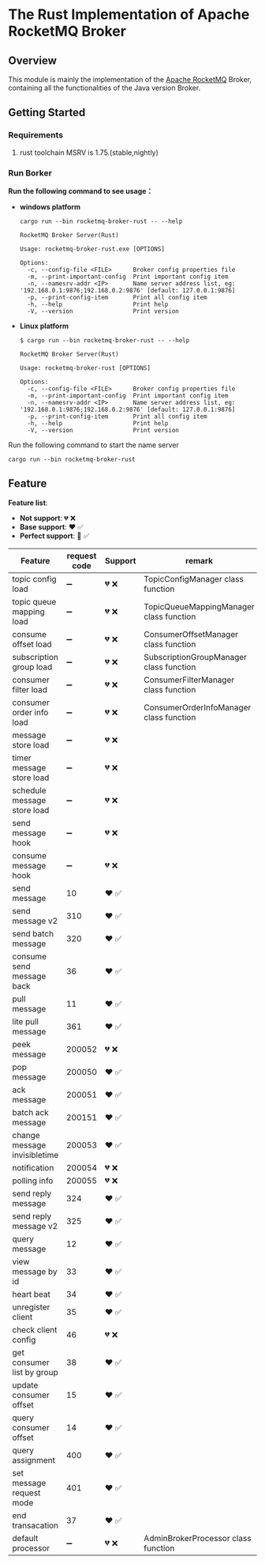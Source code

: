 # The Rust Implementation of Apache RocketMQ Broker

## Overview

This module is mainly the implementation of the [Apache RocketMQ](https://github.com/apache/rocketmq) Broker, containing all the functionalities of the Java version Broker.

## Getting Started

### Requirements

1. rust toolchain MSRV is 1.75.(stable,nightly)

### Run Borker

**Run the following command to see usage：**

- **windows platform**

  ```shell
  cargo run --bin rocketmq-broker-rust -- --help
  
  RocketMQ Broker Server(Rust)
  
  Usage: rocketmq-broker-rust.exe [OPTIONS]
  
  Options:
    -c, --config-file <FILE>      Broker config properties file
    -m, --print-important-config  Print important config item
    -n, --namesrv-addr <IP>       Name server address list, eg: '192.168.0.1:9876;192.168.0.2:9876' [default: 127.0.0.1:9876]
    -p, --print-config-item       Print all config item
    -h, --help                    Print help
    -V, --version                 Print version
  ```

  

- **Linux platform**

  ```shell
  $ cargo run --bin rocketmq-broker-rust -- --help
  
  RocketMQ Broker Server(Rust)
  
  Usage: rocketmq-broker-rust [OPTIONS]
  
  Options:
    -c, --config-file <FILE>      Broker config properties file
    -m, --print-important-config  Print important config item
    -n, --namesrv-addr <IP>       Name server address list, eg: '192.168.0.1:9876;192.168.0.2:9876' [default: 127.0.0.1:9876]
    -p, --print-config-item       Print all config item
    -h, --help                    Print help
    -V, --version                 Print version
  ```

Run the following command to start the name server

```
cargo run --bin rocketmq-broker-rust
```

## Feature

**Feature list**:

- **Not support**: 💔 ❌
- **Base support**: ❤️ ✅
- **Perfect support**: 💖 ✅

| Feature                      | request code       | Support | remark                                  |
|------------------------------|--------------------|---------|-----------------------------------------|
| topic config load            | :heavy_minus_sign: | 💔 ❌    | TopicConfigManager class function       |
| topic queue mapping load     | :heavy_minus_sign: | 💔 ❌    | TopicQueueMappingManager class function |
| consume offset load          | :heavy_minus_sign: | 💔 ❌    | ConsumerOffsetManager class function    |
| subscription group load      | :heavy_minus_sign: | 💔 ❌    | SubscriptionGroupManager class function |
| consumer filter load         | :heavy_minus_sign: | 💔 ❌    | ConsumerFilterManager class function    |
| consumer order info load     | :heavy_minus_sign: | 💔 ❌    | ConsumerOrderInfoManager class function |
| message store load           | :heavy_minus_sign: | 💔 ❌    |                                         |
| timer message store load     | :heavy_minus_sign: | 💔 ❌    |                                         |
| schedule message store load  | :heavy_minus_sign: | 💔 ❌    |                                         |
| send message hook            | :heavy_minus_sign: | 💔 ❌    |                                         |
| consume message hook         | :heavy_minus_sign: | 💔 ❌    |                                         |
| send message                 | 10                 | ❤️ ✅    |                                         |
| send message v2              | 310                | ❤️ ✅    |                                         |
| send batch message           | 320                | ❤️ ✅    |                                         |
| consume send message back    | 36                 | ❤️ ✅    |                                         |
| pull message                 | 11                 | ❤️ ✅    |                                         |
| lite pull message            | 361                | ❤️ ✅    |                                         |
| peek message                 | 200052             | 💔 ❌    |                                         |
| pop message                  | 200050             | ❤️ ✅    |                                         |
| ack message                  | 200051             | ❤️ ✅    |                                         |
| batch ack message            | 200151             | ❤️ ✅    |                                         |
| change message invisibletime | 200053             | ❤️ ✅    |                                         |
| notification                 | 200054             | 💔 ❌    |                                         |
| polling info                 | 200055             | 💔 ❌    |                                         |
| send reply message           | 324                | ❤️ ✅    |                                         |
| send reply message v2        | 325                | ❤️ ✅    |                                         |
| query message                | 12                 | ❤️ ✅    |                                         |
| view message by id           | 33                 | ❤️ ✅    |                                         |
| heart beat                   | 34                 | ❤️ ✅    |                                         |
| unregister client            | 35                 | ❤️ ✅    |                                         |
| check client config          | 46                 | 💔 ❌    |                                         |
| get consumer list by group   | 38                 | ❤️ ✅    |                                         |
| update consumer offset       | 15                 | ❤️ ✅    |                                         |
| query consumer offset        | 14                 | ❤️ ✅    |                                         |
| query assignment             | 400                | ❤️ ✅    |                                         |
| set message request mode     | 401                | ❤️ ✅    |                                         |
| end transacation             | 37                 | ❤️ ✅    |                                         |
| default processor            | :heavy_minus_sign: | 💔 ❌    | AdminBrokerProcessor class function     |







